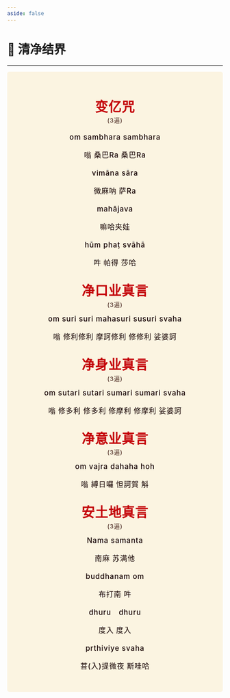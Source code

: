 ```yaml
---
aside: false
---
```


# 🪷 清净结界

----

<style>
.vp-doc p {
    margin: 5px 0;
}

.mantra-box {
  margin: 2px 0 !important;
  text-align: center;
  background-color: #FBF4E1;
  padding: 10px;
  border-radius: 5px;
  font-size: 1.2em;
  line-height: 1.5;
  font-weight: 500;
  color: #140000;
  /* font-family: KaiTi, "楷体", "楷体_GB2312", STKaiti, "华文楷体", serif; */
  letter-spacing: 0.06em;
  padding: 1.8em;
}

.mantra-title {
 text-align: center;
 font-size: 1.8em;
 font-weight: 1000;
 color: #C40007;
 margin-top: 30px;
 margin-bottom: 10px;
}

.mantra-space {
 height: 0.8em;
}

.mantra-times {
 color: #513027;
 font-size: 0.8em;
 margin-top: -0.8em;
 margin-bottom: 0.8em;
}

.mantra-important {
 color: #6F2AA9;
}
</style>



<div class="mantra-box">

<div class="mantra-title">
变亿咒
</div>
<div class="mantra-times">(3遍)</div>

om sambhara sambhara 

嗡 桑巴Ra 桑巴Ra

vimāna sāra 

微麻呐 萨Ra 

mahājava 

嘛哈夹娃

hūm phaṭ svāhā

吽 帕得 莎哈



<div class="mantra-title">
净口业真言
</div>
<div class="mantra-times">(3遍)</div>
om suri suri mahasuri susuri svaha

嗡 修利修利 摩訶修利 修修利 娑婆訶

<div class="mantra-title">
净身业真言
</div>
<div class="mantra-times">(3遍)</div>
om sutari sutari sumari sumari svaha

嗡 修多利 修多利 修摩利 修摩利 娑婆訶

<div class="mantra-title">
净意业真言
</div>
<div class="mantra-times">(3遍)</div>
om vajra dahaha hoh

嗡 縛日囉 怛訶賀 斛

<div class="mantra-title">
安土地真言
</div>
<div class="mantra-times">(3遍)</div>
Nama samanta 

南麻 苏满他 

buddhanam om 

布打南 吽

dhuru　dhuru　

度入 度入

prthiviye svaha

菩(入)提微夜 斯哇哈


</div>


